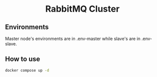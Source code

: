 <h1 align="center">RabbitMQ Cluster</h1>

## Environments

Master node's environments are in .env-master while slave's are in .env-slave.

## How to use

```bash
docker compose up -d
```
